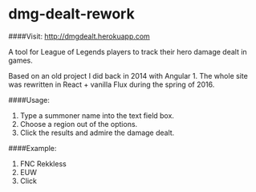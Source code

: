 # dmg-dealt-rework
####Visit: http://dmgdealt.herokuapp.com

A tool for League of Legends players to track their hero damage dealt in games.

Based on an old project I did back in 2014 with Angular 1. The whole site was rewritten in React + vanilla Flux during the spring of 2016.

####Usage: 

1. Type a summoner name into the text field box.
2. Choose a region out of the options.
3. Click the results and admire the damage dealt.

####Example: 

1. FNC Rekkless 
2. EUW 
3. Click
